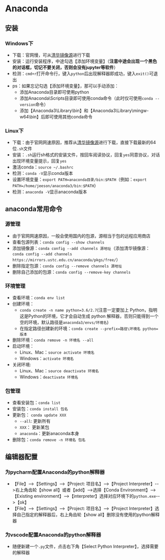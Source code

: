# Anaconda

## 安装

### Windows下

- 下载：官网慢，可从[清华镜像源](https://mirrors.tuna.tsinghua.edu.cn/anaconda/archive/)进行下载
- 安装：运行安装程序，中途勾选【添加环境变量】（**注意中途会出现一个黑色的对话框，切记不要关闭，否则会没有jupyter等软件**）
- 检测：`cmd+r`打开命令行，键入`python`后出现解释器即成功，键入`exit()`可退出
- ps：如果忘记勾选【添加环境变量】，那可以手动添加：
  - 添加Anaconda目录即可使用python
  - 添加Anaconda\Scripts目录即可使用conda命令（此时仅可使用`conda --version`命令）
  - 添加【Anaconda3\Library\bin】和【Anaconda3\Library\mingw-w64\bin】后即可使用其他conda命令

### Linux下

- 下载：由于官网网速原因，推荐从[清华镜像源](https://mirrors.tuna.tsinghua.edu.cn/anaconda/archive/)进行下载，直接下载最新的64位`.sh`文件
- 安装：`.sh`运行sh格式的安装文件，按回车阅读协议，回复`yes`同意协议，对话出现环境变量提示，回复`yes`
- 激活conda：`source ~/.bashrc`
- 检测：`conda -V`显示conda版本
- 设置环境变量：`export PATH=anaconda目录/bin:$PATH`（例如：`export PATH=/home/jeeson/anaconda3/bin:$PATH`）
- 检测：`anaconda -V`显示anaconda版本

## anaconda常用命令

### 源管理

- 由于官网网速原因，一般会使用国内的包源，源相当于包的远程应用商店
- 查看包源列表：`conda config --show channels`
- 添加镜像源：`conda config --add channels 源地址`（添加清华镜像源：`conda config --add channels https://mirrors.ustc.edu.cn/anaconda/pkgs/free/`）
- 删除指定包源：`conda config --remove channels 源地址`
- 删除自己添加的包源：`conda config --remove-key channels`

### 环境管理

- 查看环境：`conda env list`
- 创建环境：
  - `conda create -n name python=3.6/2.7`(注意一定要加上 Python，指明这是Python的环境，它才会自动生成 python 解释器，否则只能得到一个空的环境，默认路径是`anaconda3/envs/环境名`)
  - 在指定路径创建新的环境：`conda create --prefix=路径\环境名 python=版本`
- 删除环境：`conda remove -n 环境名 --all`
- 启动环境：
  - Linux、Mac：`source activate 环境名`
  - Windows：`activate 环境名`
- 关闭环境:
  - Linux、Mac：`source deactivate 环境名`
  - Windows：`deactivate 环境名`

### 包管理

- 查看安装包：`conda list`
- 安装包：`conda install 包名`
- 更新包： `conda update XXX`
  - `--all`: 更新所有
  - `XXX`： 更新某包
  - `anaconda`：更新anaconda本身
- 删除包：`conda remove -n 环境名 包名`

## 编辑器配置

### 为pycharm配置Anaconda的python解释器

- 【File】-->【Settings】-->【Project: 项目名】-->【Project Interpreter】-->右上角齿轮【show all】或者【add】-->选择【Conda Environment】-->【Existing environment】-->【interpreter】选择对应环境下的`python.exe`-->【ok】
- 【File】-->【Settings】-->【Project: 项目名】-->【Project Interpreter】选择自己指定的解释器后，右上角齿轮【show all】删除没有使用的python解释器

### 为vscode配置Anaconda的python解释器

- 随便新建一个`.py`文件，点击右下角【Select Python Interpreter】，选择需要的解释器
